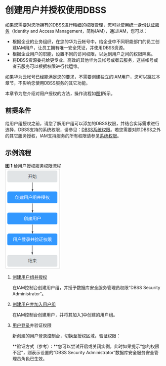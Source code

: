 # 创建用户并授权使用DBSS<a name="dbss_01_0244"></a>

如果您需要对您所拥有的DBSS进行精细的权限管理，您可以使用[统一身份认证服务](https://support.huaweicloud.com/usermanual-iam/iam_01_0001.html)（Identity and Access Management，简称IAM），通过IAM，您可以：

-   根据企业的业务组织，在您的华为云帐号中，给企业中不同职能部门的员工创建IAM用户，让员工拥有唯一安全凭证，并使用DBSS资源。
-   根据企业用户的职能，设置不同的访问权限，以达到用户之间的权限隔离。
-   将DBSS资源委托给更专业、高效的其他华为云帐号或者云服务，这些帐号或者云服务可以根据权限进行代运维。

如果华为云帐号已经能满足您的要求，不需要创建独立的IAM用户，您可以跳过本章节，不影响您使用DBSS服务的其它功能。

本章节为您介绍对用户授权的方法，操作流程如[图1](#fig4754165816356)所示。

## 前提条件<a name="section5529155183815"></a>

给用户组授权之前，请您了解用户组可以添加的DBSS权限，并结合实际需求进行选择，DBSS支持的系统权限，请参见：[DBSS系统权限](https://support.huaweicloud.com/productdesc-dbss/dbss_01_0241.html)。若您需要对除DBSS之外的其它服务授权，IAM支持服务的所有权限请参见[系统权限](https://support.huaweicloud.com/permissions/policy_list.html?product=dbss)。

## 示例流程<a name="section1679719365337"></a>

**图 1**  给用户授权服务权限流程<a name="fig4754165816356"></a>  
![](figures/给用户授权服务权限流程.png "给用户授权服务权限流程")

1.  <a name="li16514141414819"></a>[创建用户组并授权](https://support.huaweicloud.com/usermanual-iam/iam_03_0001.html)

    在IAM控制台创建用户组，并授予数据库安全服务管理员权限“DBSS Security Administrator“。

2.  [创建用户并加入用户组](https://support.huaweicloud.com/usermanual-iam/iam_02_0001.html)

    在IAM控制台创建用户，并将其加入[1](#li16514141414819)中创建的用户组。

3.  [用户登录](https://support.huaweicloud.com/usermanual-iam/iam_01_0552.html)并验证权限

    新创建的用户登录控制台，切换至授权区域，验证权限：

    **验证方式（参考）：**您可以尝试开启或关闭实例，此时如果提示“您的权限不足”，则表示设置的“DBSS Security Administrator“数据库安全服务安全管理员角色已生效。


